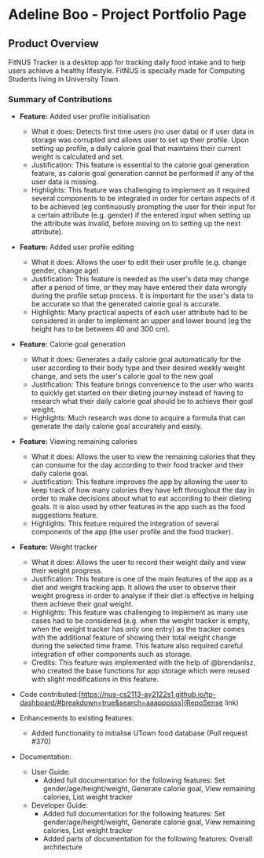 # Adeline Boo - Project Portfolio Page

## Product Overview
FitNUS Tracker is a desktop app for tracking daily food intake and
to help users achieve a healthy lifestyle.
FitNUS is specially made for Computing Students living in University Town.

### Summary of Contributions

- **Feature:** Added user profile initialisation 
  - What it does: Detects first time users (no user data) or if user data
    in storage was corrupted and allows user to set up their profile. 
    Upon setting up profile, a daily calorie goal that
    maintains their current weight is calculated and set.
  - Justification: This feature is essential to the calorie goal generation 
    feature, as calorie goal generation cannot be performed if any of the user
    data is missing. 
  - Highlights: This feature was challenging to implement as it required several
    components to be integrated in order for certain aspects of it to be achieved
    (eg continuously prompting the user for their input for a certain attribute (e.g. gender)
    if the entered input when setting up the attribute was invalid, before moving
    on to setting up the next attribute).
- **Feature:** Added user profile editing
  - What it does: Allows the user to edit their user profile (e.g. change gender, change age)
  - Justification: This feature is needed as the user's data may change after a period
    of time, or they may have entered their data wrongly during the profile setup process.
    It is important for the user's data to be accurate so that the generated calorie goal
    is accurate.
  - Highlights: Many practical aspects of each user attribute had to be considered in order
    to implement an upper and lower bound (eg the height has to be between 40 and 300 cm).
- **Feature:** Calorie goal generation
  - What it does: Generates a daily calorie goal automatically
    for the user according to their body type and their desired weekly
    weight change, and sets the user's calorie goal to the new goal
  - Justification: This feature brings convenience to the user who wants to quickly 
    get started on their dieting journey instead of having to research what their daily
    calorie goal should be to achieve their goal weight.
  - Highlights: Much research was done to acquire a formula that can generate the
    daily calorie goal accurately and easily. 
- **Feature:** Viewing remaining calories
  - What it does: Allows the user to view the remaining calories
  that they can consume for the day according to their food tracker
  and their daily calorie goal.
  - Justification: This feature improves the app by allowing the user to keep track
  of how many calories they have left throughout the day in order to make decisions
  about what to eat according to their dieting goals. 
  It is also used by other features in the app such as the food suggestions feature. 
  - Highlights: This feature required the integration
  of several components of the app (the user profile and the food tracker).
- **Feature:** Weight tracker
  - What it does: Allows the user to record their weight daily and view their weight progress.
  - Justification: This feature is one of the main features of the app as a diet and
  weight tracking app. It allows the user to observe their weight progress in order to 
  analyse if their diet is effective in helping them achieve their goal weight.
  - Highlights: This feature was challenging to implement as many use cases had to be considered
    (e.g. when the weight tracker is empty, when the weight tracker has only one entry) as the tracker
  comes with the additional feature of showing their total weight change during the selected time frame.
  This feature also required careful integration of other components such as storage.
  - Credits: This feature was implemented with the help of @brendanlsz, who created the base functions for
  app storage which were reused with slight modifications in this feature.


- Code contributed:[https://nus-cs2113-ay2122s1.github.io/tp-dashboard/#breakdown=true&search=aaapppsss](RepoSense link)

- Enhancements to existing features:
  - Added functionality to initialise UTown food database (Pull request #370)


- Documentation:
  - User Guide: 
    - Added full documentation for the following features: Set gender/age/height/weight, 
    Generate calorie goal, View remaining calories, List weight tracker
  - Developer Guide:
    - Added full documentation for the following features: Set gender/age/height/weight,
    Generate calorie goal, View remaining calories, List weight tracker
    - Added parts of documentation for the following features: Overall architecture
